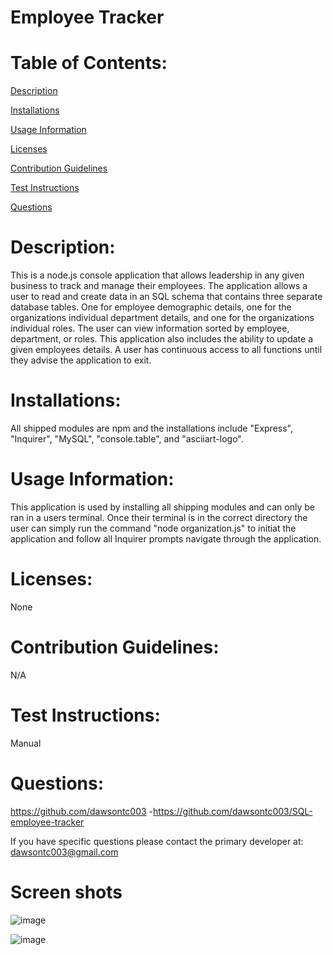 # Employee Tracker

# Table of Contents:

[Description](#description)

[Installations](#installations)

[Usage Information](#usage-information)

[Licenses](#licenses)

[Contribution Guidelines](#contribution-guidelines)

[Test Instructions](#test-instructions)

[Questions](#questions)

# Description:

This is a node.js console application that allows leadership in any given business to track and manage their employees. The application allows a user to read and create data in an SQL schema that contains three separate database tables. One for employee demographic details, one for the organizations individual department details, and one for the organizations individual roles. The user can view information sorted by employee, department, or roles. This application also includes the ability to update a given employees details. A user has continuous access to all functions until they advise the application to exit.

# Installations:

All shipped modules are npm and the installations include "Express", "Inquirer", "MySQL", "console.table", and "asciiart-logo".

# Usage Information:

This application is used by installing all shipping modules and can only be ran in a users terminal. Once their terminal is in the correct directory the user can simply run the command "node organization.js" to initiat the application and follow all Inquirer prompts navigate through the application.

# Licenses:

None

# Contribution Guidelines:

N/A

# Test Instructions:

Manual

# Questions:

https://github.com/dawsontc003 -https://github.com/dawsontc003/SQL-employee-tracker

If you have specific questions please contact the primary developer at: dawsontc003@gmail.com

# Screen shots

![image](https://user-images.githubusercontent.com/69283624/102658861-a3ac9200-4135-11eb-90c9-4b1e1a896be8.png)

![image](https://user-images.githubusercontent.com/69283624/102658944-d2c30380-4135-11eb-8a14-eb5d61a7fcd6.png)
